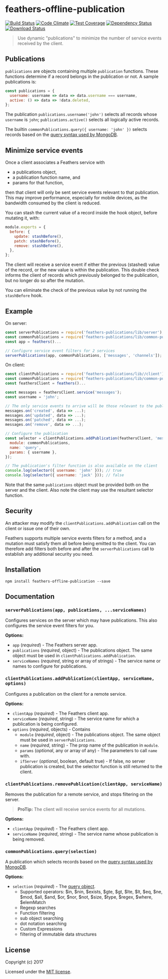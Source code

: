 # feathers-offline-publication

[![Build Status](https://travis-ci.org/feathersjs/feathers-offline-publication.png?branch=master)](https://travis-ci.org/feathersjs/feathers-offline-publication)
[![Code Climate](https://codeclimate.com/github/feathersjs/feathers-offline-publication/badges/gpa.svg)](https://codeclimate.com/github/feathersjs/feathers-offline-publication)
[![Test Coverage](https://codeclimate.com/github/feathersjs/feathers-offline-publication/badges/coverage.svg)](https://codeclimate.com/github/feathersjs/feathers-offline-publication/coverage)
[![Dependency Status](https://img.shields.io/david/feathersjs/feathers-offline-publication.svg?style=flat-square)](https://david-dm.org/feathersjs/feathers-offline-publication)
[![Download Status](https://img.shields.io/npm/dm/feathers-offline-publication.svg?style=flat-square)](https://www.npmjs.com/package/feathers-offline-publication)

> Use dynamic "publications" to minimize the number of service events received by the client.


## Publications

`publications` are objects containing multiple `publication` functions.
These functions determine if a record belongs in the publication or not.
A sample publications is:
```javascript
const publications = {
  username: username => data => data.username === username,
  active: () => data => !data.deleted,
};
```

The publication `publications.username('john')` selects all records whose `username` is `john`;
`publications.active()` selects all logically active records.

The builtin `commonPublications.query({ username: 'john' })` selects records based on the
[query syntax used by MongoDB](https://docs.mongodb.com/manual/reference/operator/query/).


## Minimize service events

Once a client associates a Feathers service with
- a publications object,
- a publication function name, and
- params for that function,

then that client will only be sent service events relevant to that publication.
This may improve performance, especially for mobile devices, as the bandwidth consumed by the client
is reduced.

You can stash the current value of a record inside the hook object, before mutating it, with:
```javascript
module.exports = {
  before: {
    update: stashBefore(),
    patch: stashBefore(),
    remove: stashBefore(),
  },
};
```

The client will receive a service event if either the previous (stashed) value of the record,
or the new value is within the publication.
This double check informs the client of records which previously belonged to the publication,
but no longer do so after the mutation.

You can eliminate the check of the previous value by not running the `stashBefore` hook.


## Example

On server:
```javascript
const serverPublications = require('feathers-publications/lib/server');
const commonPublications = require('feathers-publications/lib/common-publications');
const app = feathers()...

// Configure service event filters for 2 services
serverPublications(app, commonPublications, ['messages', 'channels']);
```

On client:
```javascript
const clientPublications = require('feathers-publications/lib//client');
const commonPublications = require('feathers-publications/lib/common-publications');
const feathersClient = feathers()...

const messages = feathersClient.service('messages');
const username = 'john';

// The only service events to arrive will be those relevant to the publication
messages.on('created', data => ...);
messages.on('updated', data => ...);
messages.on('patched', data => ...);
messages.on('remove', data => ...);

// Configure the publication
const selector = clientPublications.addPublication(feathersClient, 'messages', {
  module: commonPublications,
  name: 'query',
  params: { username },
});

// The publication's filter function is also available on the client
console.log(selector({ username: 'john' })); // true
console.log(selector({ username: 'jack' })); // false
```

Note that the same `publications` object must be provided both on the server and the client.
Also note the client may use the resultant selector function.


## Security

An attacker may modify the `clientPublications.addPublication` call on the client
or issue one of their own.

Feathers supports multiple service events filters for a method,
and a mutation must satisfy them all before being emitted to the client.
You can therefore add filters both before and after the `serverPublications` call
to establish any additional security you need.


## Installation

```
npm install feathers-offline-publication --save
```


## Documentation

### `serverPublications(app, publications, ...serviceNames)`

Configures services on the server which may have publications.
This also configures the service event filters for you.

__Options:__

- `app` (*required*) - The Feathers server app.
- `publications` (*required*, object) - The publications object.
The same object must be used in `clientPublications.addPublication`.
- `serviceNames` (*required*, string or array of strings) -
The service name or names to configure for publications.

### `clientPublications.addPublication(clientApp, serviceName, options)`

Configures a publication on the client for a remote service.

__Options:__

- `clientApp` (*required*) - The Feathers client app.
- `serviceName` (*required*, string) - The service name for which a publication is being configured.
- `options` (*required*, objects) - Contains
    - `module` (*required*, object) - The publications object.
    The same object must be used in `serverPublications`.
    - `name` (*required*, string) - The prop name of the publication in `module`.
    - `params` (*optional*, any or array of any) - The parameters to call `name` with.
    - `ifServer` (*optional*, boolean, default true) - If false,
    no server publication is created, but the selector function is still returned to the client.

### `clientPublications.removePublication(clientApp, serviceName)`

Removes the publication for a remote service, and stops filtering on the server.

> **ProTip:** The client will receive service events for all mutations.

__Options:__

- `clientApp` (*required*) - The Feathers client app.
- `serviceName` (*required*, string) - The service name whose publication is being removed.

### `commonPublications.query(selection)`

A publication which selects records based on the
[query syntax used by MongoDB](https://docs.mongodb.com/manual/reference/operator/query/).

__Options:__

- `selection` (*required*) - The [query object](https://github.com/crcn/sift.js).
    - Supported operators: $in, $nin, $exists, $gte, $gt, $lte, $lt, $eq, $ne, $mod, $all, $and,
    $or, $nor, $not, $size, $type, $regex, $where, $elemMatch
    - Regexp searches
    - Function filtering
    - sub object searching
    - dot notation searching
    - Custom Expressions
    - filtering of immutable data structures

## License

Copyright (c) 2017

Licensed under the [MIT license](LICENSE).
